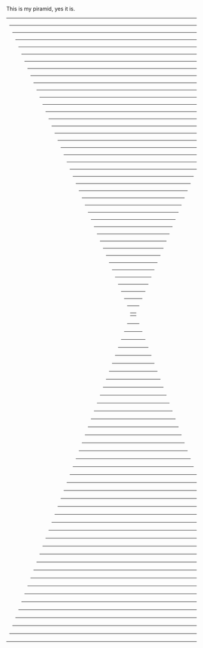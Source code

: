 This is my piramid, yes it is.
<TABLE><TD BACKGROUND="test"><TABLE><TD BACKGROUND="test"><TABLE><TD BACKGROUND="test"><TABLE><TD BACKGROUND="test"><TABLE><TD BACKGROUND="test"><TABLE><TD BACKGROUND="test"><TABLE><TD BACKGROUND="test"><TABLE><TD BACKGROUND="test"><TABLE><TD BACKGROUND="test"><TABLE><TD BACKGROUND="test"><TABLE><TD BACKGROUND="test"><TABLE><TD BACKGROUND="test"><TABLE><TD BACKGROUND="test"><TABLE><TD BACKGROUND="test"><TABLE><TD BACKGROUND="test"><TABLE><TD BACKGROUND="test"><TABLE><TD BACKGROUND="test"><TABLE><TD BACKGROUND="test"><TABLE><TD BACKGROUND="test"><TABLE><TD BACKGROUND="test"><TABLE><TD BACKGROUND="test"><TABLE><TD BACKGROUND="test"><TABLE><TD BACKGROUND="test"><TABLE><TD BACKGROUND="test"><TABLE><TD BACKGROUND="test"><TABLE><TD BACKGROUND="test"><TABLE><TD BACKGROUND="test"><TABLE><TD BACKGROUND="test"><TABLE><TD BACKGROUND="test"><TABLE><TD BACKGROUND="test"><TABLE><TD BACKGROUND="test"><TABLE><TD BACKGROUND="test"><TABLE><TD BACKGROUND="test"><TABLE><TD BACKGROUND="test"><TABLE><TD BACKGROUND="test"><TABLE><TD BACKGROUND="test"><TABLE><TD BACKGROUND="test"><TABLE><TD BACKGROUND="test"><TABLE><TD BACKGROUND="test"><TABLE><TD BACKGROUND="test"><TABLE><TD BACKGROUND="test"><TABLE><TD BACKGROUND="test">
